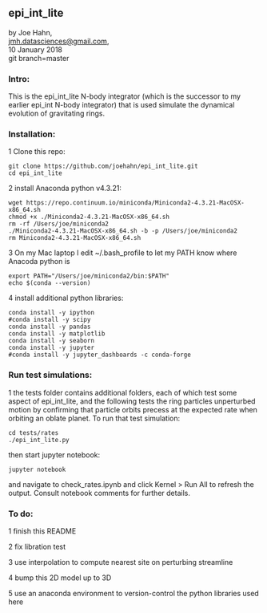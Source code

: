 ## epi_int_lite

by Joe Hahn,<br />
jmh.datasciences@gmail.com,<br />
10 January 2018<br />
git branch=master


### Intro:

This is the epi_int_lite N-body integrator (which is the successor to my earlier epi_int N-body
integrator) that is used simulate the dynamical evolution of gravitating rings.


### Installation:

1 Clone this repo:

    git clone https://github.com/joehahn/epi_int_lite.git
    cd epi_int_lite
    
2 install Anaconda python v4.3.21:

    wget https://repo.continuum.io/miniconda/Miniconda2-4.3.21-MacOSX-x86_64.sh
    chmod +x ./Miniconda2-4.3.21-MacOSX-x86_64.sh
    rm -rf /Users/joe/miniconda2
    ./Miniconda2-4.3.21-MacOSX-x86_64.sh -b -p /Users/joe/miniconda2
    rm Miniconda2-4.3.21-MacOSX-x86_64.sh

3 On my Mac laptop I edit ~/.bash_profile to let my PATH know where Anacoda python is

    export PATH="/Users/joe/miniconda2/bin:$PATH"
    echo $(conda --version)

4 install additional python libraries:

    conda install -y ipython
    #conda install -y scipy
    conda install -y pandas
    conda install -y matplotlib
    conda install -y seaborn
    conda install -y jupyter
    #conda install -y jupyter_dashboards -c conda-forge


### Run test simulations:

1 the tests folder contains additional folders, each of which test some aspect of epi_int_lite,
and the following tests the ring particles unperturbed motion by confirming that particle orbits
precess at the expected rate when orbiting an oblate planet. To run that test simulation:

    cd tests/rates
    ./epi_int_lite.py

then start jupyter notebook:

    jupyter notebook
    
and navigate to check_rates.ipynb and click Kernel > Run All to refresh the output. Consult
notebook comments for further details.


### To do:

1 finish this README

2 fix libration test

3 use interpolation to compute nearest site on perturbing streamline

4 bump this 2D model up to 3D

5 use an anaconda environment to version-control the python libraries used here


